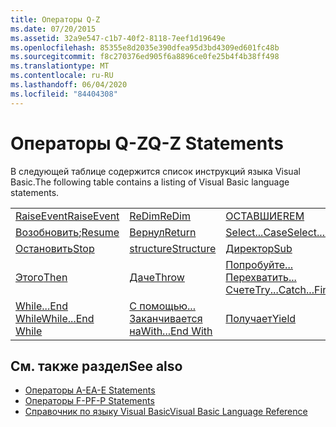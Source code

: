 ```yaml
---
title: Операторы Q-Z
ms.date: 07/20/2015
ms.assetid: 32a9e547-c1b7-40f2-8118-7eef1d19649e
ms.openlocfilehash: 85355e8d2035e390dfea95d3bd4309ed601fc48b
ms.sourcegitcommit: f8c270376ed905f6a8896ce0fe25b4f4b38ff498
ms.translationtype: MT
ms.contentlocale: ru-RU
ms.lasthandoff: 06/04/2020
ms.locfileid: "84404308"
---
```

# <a name="q-z-statements"></a><span data-ttu-id="4aed3-102">Операторы Q-Z</span><span class="sxs-lookup"><span data-stu-id="4aed3-102">Q-Z Statements</span></span>
<span data-ttu-id="4aed3-103">В следующей таблице содержится список инструкций языка Visual Basic.</span><span class="sxs-lookup"><span data-stu-id="4aed3-103">The following table contains a listing of Visual Basic language statements.</span></span>  
  
|||||  
|---|---|---|---|  
|[<span data-ttu-id="4aed3-104">RaiseEvent</span><span class="sxs-lookup"><span data-stu-id="4aed3-104">RaiseEvent</span></span>](raiseevent-statement.md)|[<span data-ttu-id="4aed3-105">ReDim</span><span class="sxs-lookup"><span data-stu-id="4aed3-105">ReDim</span></span>](redim-statement.md)|[<span data-ttu-id="4aed3-106">ОСТАВШИЕ</span><span class="sxs-lookup"><span data-stu-id="4aed3-106">REM</span></span>](rem-statement.md)|[<span data-ttu-id="4aed3-107">RemoveHandler</span><span class="sxs-lookup"><span data-stu-id="4aed3-107">RemoveHandler</span></span>](removehandler-statement.md)|  
|<span data-ttu-id="4aed3-108">[Возобновить](resume-statement.md);</span><span class="sxs-lookup"><span data-stu-id="4aed3-108">[Resume](resume-statement.md)</span></span>|[<span data-ttu-id="4aed3-109">Вернул</span><span class="sxs-lookup"><span data-stu-id="4aed3-109">Return</span></span>](return-statement.md)|[<span data-ttu-id="4aed3-110">Select...Case</span><span class="sxs-lookup"><span data-stu-id="4aed3-110">Select...Case</span></span>](select-case-statement.md)|[<span data-ttu-id="4aed3-111">Присвойте параметру</span><span class="sxs-lookup"><span data-stu-id="4aed3-111">Set</span></span>](set-statement.md)|  
|[<span data-ttu-id="4aed3-112">Остановить</span><span class="sxs-lookup"><span data-stu-id="4aed3-112">Stop</span></span>](stop-statement.md)|[<span data-ttu-id="4aed3-113">structure</span><span class="sxs-lookup"><span data-stu-id="4aed3-113">Structure</span></span>](structure-statement.md)|[<span data-ttu-id="4aed3-114">Директор</span><span class="sxs-lookup"><span data-stu-id="4aed3-114">Sub</span></span>](sub-statement.md)|[<span data-ttu-id="4aed3-115">SyncLock</span><span class="sxs-lookup"><span data-stu-id="4aed3-115">SyncLock</span></span>](synclock-statement.md)|  
|[<span data-ttu-id="4aed3-116">Этого</span><span class="sxs-lookup"><span data-stu-id="4aed3-116">Then</span></span>](then-statement.md)|[<span data-ttu-id="4aed3-117">Даче</span><span class="sxs-lookup"><span data-stu-id="4aed3-117">Throw</span></span>](throw-statement.md)|[<span data-ttu-id="4aed3-118">Попробуйте... Перехватить... Счете</span><span class="sxs-lookup"><span data-stu-id="4aed3-118">Try...Catch...Finally</span></span>](try-catch-finally-statement.md)|[<span data-ttu-id="4aed3-119">Использующ</span><span class="sxs-lookup"><span data-stu-id="4aed3-119">Using</span></span>](using-statement.md)|  
|[<span data-ttu-id="4aed3-120">While...End While</span><span class="sxs-lookup"><span data-stu-id="4aed3-120">While...End While</span></span>](while-end-while-statement.md)|[<span data-ttu-id="4aed3-121">С помощью... Заканчивается на</span><span class="sxs-lookup"><span data-stu-id="4aed3-121">With...End With</span></span>](with-end-with-statement.md)|[<span data-ttu-id="4aed3-122">Получает</span><span class="sxs-lookup"><span data-stu-id="4aed3-122">Yield</span></span>](yield-statement.md)||  
  
## <a name="see-also"></a><span data-ttu-id="4aed3-123">См. также раздел</span><span class="sxs-lookup"><span data-stu-id="4aed3-123">See also</span></span>

- [<span data-ttu-id="4aed3-124">Операторы A-E</span><span class="sxs-lookup"><span data-stu-id="4aed3-124">A-E Statements</span></span>](a-e-statements.md)
- [<span data-ttu-id="4aed3-125">Операторы F-P</span><span class="sxs-lookup"><span data-stu-id="4aed3-125">F-P Statements</span></span>](f-p-statements.md)
- [<span data-ttu-id="4aed3-126">Справочник по языку Visual Basic</span><span class="sxs-lookup"><span data-stu-id="4aed3-126">Visual Basic Language Reference</span></span>](../index.md)
